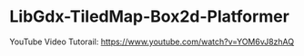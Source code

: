 # LibGdx-TiledMap-Box2d-Platformer

YouTube Video Tutorail:
https://www.youtube.com/watch?v=YOM6vJ8zhAQ
 
